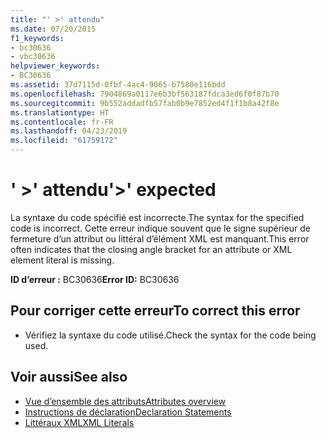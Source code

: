 ```yaml
---
title: "' >' attendu"
ms.date: 07/20/2015
f1_keywords:
- bc30636
- vbc30636
helpviewer_keywords:
- BC30636
ms.assetid: 37d7115d-0fbf-4ac4-9065-b7580e116bdd
ms.openlocfilehash: 7904869a0117e6b3bf563187fdca3ed6f0f87b70
ms.sourcegitcommit: 9b552addadfb57fab0b9e7852ed4f1f1b8a42f8e
ms.translationtype: HT
ms.contentlocale: fr-FR
ms.lasthandoff: 04/23/2019
ms.locfileid: "61759172"
---
```

# <a name="-expected"></a><span data-ttu-id="92de3-102">' >' attendu</span><span class="sxs-lookup"><span data-stu-id="92de3-102">'>' expected</span></span>
<span data-ttu-id="92de3-103">La syntaxe du code spécifié est incorrecte.</span><span class="sxs-lookup"><span data-stu-id="92de3-103">The syntax for the specified code is incorrect.</span></span> <span data-ttu-id="92de3-104">Cette erreur indique souvent que le signe supérieur de fermeture d’un attribut ou littéral d’élément XML est manquant.</span><span class="sxs-lookup"><span data-stu-id="92de3-104">This error often indicates that the closing angle bracket for an attribute or XML element literal is missing.</span></span>  
  
 <span data-ttu-id="92de3-105">**ID d’erreur :** BC30636</span><span class="sxs-lookup"><span data-stu-id="92de3-105">**Error ID:** BC30636</span></span>  
  
## <a name="to-correct-this-error"></a><span data-ttu-id="92de3-106">Pour corriger cette erreur</span><span class="sxs-lookup"><span data-stu-id="92de3-106">To correct this error</span></span>  
  
- <span data-ttu-id="92de3-107">Vérifiez la syntaxe du code utilisé.</span><span class="sxs-lookup"><span data-stu-id="92de3-107">Check the syntax for the code being used.</span></span>  
  
## <a name="see-also"></a><span data-ttu-id="92de3-108">Voir aussi</span><span class="sxs-lookup"><span data-stu-id="92de3-108">See also</span></span>

- [<span data-ttu-id="92de3-109">Vue d’ensemble des attributs</span><span class="sxs-lookup"><span data-stu-id="92de3-109">Attributes overview</span></span>](~/docs/visual-basic/programming-guide/concepts/attributes/index.md)
- [<span data-ttu-id="92de3-110">Instructions de déclaration</span><span class="sxs-lookup"><span data-stu-id="92de3-110">Declaration Statements</span></span>](~/docs/visual-basic/programming-guide/language-features/statements.md#declaration-statements)
- [<span data-ttu-id="92de3-111">Littéraux XML</span><span class="sxs-lookup"><span data-stu-id="92de3-111">XML Literals</span></span>](../../visual-basic/language-reference/xml-literals/index.md)
